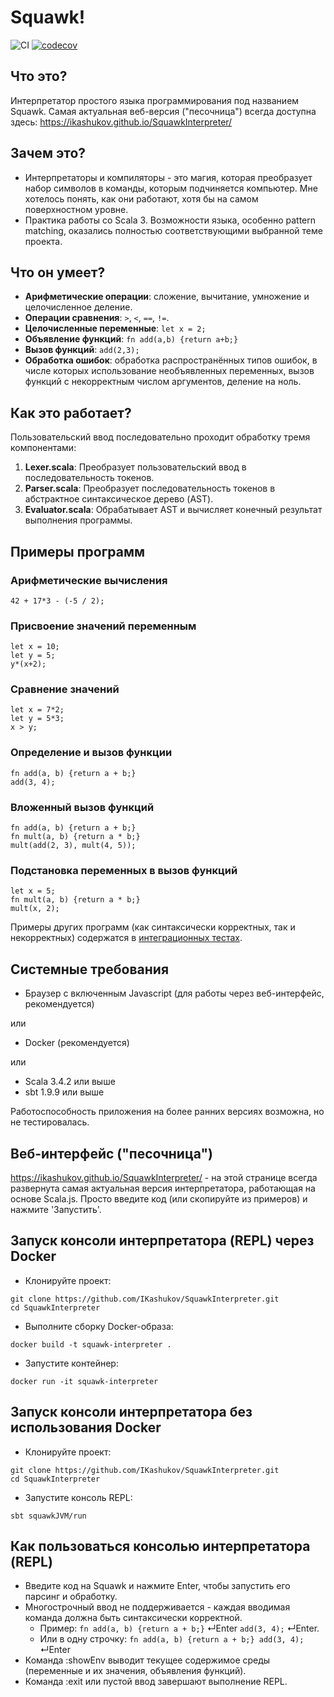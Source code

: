 # Squawk!

![CI](https://github.com/ikashukov/SquawkInterpreter/actions/workflows/ci.yml/badge.svg)
[![codecov](https://codecov.io/gh/ikashukov/SquawkInterpreter/branch/master/graph/badge.svg)](https://codecov.io/gh/ikashukov/SquawkInterpreter)

## Что это?

Интерпретатор простого языка программирования под названием Squawk. Самая актуальная веб-версия ("песочница") всегда доступна здесь: https://ikashukov.github.io/SquawkInterpreter/

## Зачем это?

- Интерпретаторы и компиляторы - это магия, которая преобразует набор символов в команды, которым подчиняется компьютер. Мне хотелось понять, как они работают, хотя бы на самом поверхностном уровне.
- Практика работы со Scala 3. Возможности языка, особенно pattern matching, оказались полностью соответствующими выбранной теме проекта.

## Что он умеет?

- **Арифметические операции**: сложение, вычитание, умножение и целочисленное деление.
- **Операции сравнения**: `>`, `<`, `==`, `!=`.
- **Целочисленные переменные**: `let x = 2;`
- **Объявление функций**: `fn add(a,b) {return a+b;}`
- **Вызов функций**: `add(2,3);`
- **Обработка ошибок**: обработка распространённых типов ошибок, в числе которых использование необъявленных переменных, вызов функций с некорректным числом аргументов, деление на ноль.

## Как это работает?

Пользовательский ввод последовательно проходит обработку тремя компонентами: 
1. **Lexer.scala**: Преобразует пользовательский ввод в последовательность токенов.
2. **Parser.scala**: Преобразует последовательность токенов в абстрактное синтаксическое дерево (AST).
3. **Evaluator.scala**: Обрабатывает AST и вычисляет конечный результат выполнения программы.

## Примеры программ

### Арифметические вычисления

```squawk
42 + 17*3 - (-5 / 2);
```

### Присвоение значений переменным

```squawk
let x = 10;
let y = 5;
y*(x+2);
```

### Сравнение значений
```squawk
let x = 7*2;
let y = 5*3;
x > y;
```

### Определение и вызов функции

```squawk
fn add(a, b) {return a + b;}
add(3, 4);
```

### Вложенный вызов функций

```squawk
fn add(a, b) {return a + b;}
fn mult(a, b) {return a * b;}
mult(add(2, 3), mult(4, 5));
```

### Подстановка переменных в вызов функций

```squawk
let x = 5;
fn mult(a, b) {return a * b;}
mult(x, 2);
```
Примеры других программ (как синтаксически корректных, так и некорректных) содержатся в [интеграционных тестах](https://github.com/ikashukov/SquawkInterpreter/blob/master/shared/src/test/scala/org/squawk/integration/IntegrationTest.scala).

## Системные требования
- Браузер с включенным Javascript (для работы через веб-интерфейс, рекомендуется)

или

- Docker (рекомендуется)

или

- Scala 3.4.2 или выше
- sbt 1.9.9 или выше

Работоспособность приложения на более ранних версиях возможна, но не тестировалась.

## Веб-интерфейс ("песочница")
https://ikashukov.github.io/SquawkInterpreter/ - на этой странице всегда развернута самая актуальная версия интерпретатора, работающая на основе Scala.js. Просто введите код (или скопируйте из примеров) и нажмите 'Запустить'.

## Запуск консоли интерпретатора (REPL) через Docker

- Клонируйте проект:
```shell
git clone https://github.com/IKashukov/SquawkInterpreter.git
cd SquawkInterpreter
```
- Выполните сборку Docker-образа:
```shell
docker build -t squawk-interpreter .
```
- Запустите контейнер:
```shell
docker run -it squawk-interpreter
```

## Запуск консоли интерпретатора без использования Docker

- Клонируйте проект:
```shell
git clone https://github.com/IKashukov/SquawkInterpreter.git
cd SquawkInterpreter
```
- Запустите консоль REPL:
```shell
sbt squawkJVM/run
```

## Как пользоваться консолью интерпретатора (REPL)
- Введите код на Squawk и нажмите Enter, чтобы запустить его парсинг и обработку.
- Многострочный ввод не поддерживается - каждая вводимая команда должна быть синтаксически корректной. 
  - Пример: ```fn add(a, b) {return a + b;}``` ↵Enter ```add(3, 4);``` ↵Enter. 
  - Или в одну строчку: ```fn add(a, b) {return a + b;} add(3, 4);``` ↵Enter
- Команда :showEnv выводит текущее содержимое среды (переменные и их значения, объявления функций).
- Команда :exit или пустой ввод завершают выполнение REPL.
